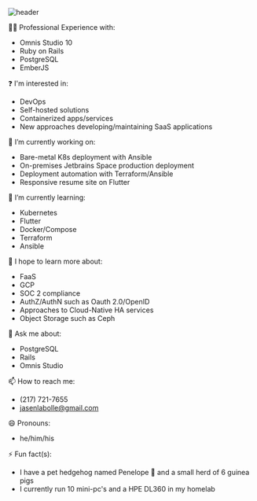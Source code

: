 ![header](https://capsule-render.vercel.app/api?type=waving&animation=fadeIn&text=Jasen%20LaBolle&fontSize=50&fontAlign=19&fontAlignY=21&desc=Full%20Stack%20Developer&descSize=20&descAlign=27&descAlignY=42&color=0:33FFF8,100:33A0FF&height=150)

🧑‍💻 Professional Experience with:
- Omnis Studio 10
- Ruby on Rails
- PostgreSQL
- EmberJS

:question: I'm interested in:
- DevOps
- Self-hosted solutions
- Containerized apps/services
- New approaches developing/maintaining SaaS applications

🚀 I’m currently working on:
- Bare-metal K8s deployment with Ansible
- On-premises Jetbrains Space production deployment
- Deployment automation with Terraform/Ansible
- Responsive resume site on Flutter

🌱 I’m currently learning:
- Kubernetes
- Flutter
- Docker/Compose
- Terraform
- Ansible

🔭 I hope to learn more about:
- FaaS
- GCP
- SOC 2 compliance
- AuthZ/AuthN such as Oauth 2.0/OpenID
- Approaches to Cloud-Native HA services
- Object Storage such as Ceph

💬 Ask me about: 
- PostgreSQL
- Rails
- Omnis Studio

📫 How to reach me: 
- (217) 721-7655 
- jasenlabolle@gmail.com

😄 Pronouns: 
- he/him/his

⚡ Fun fact(s): 
- I have a pet hedgehog named Penelope 🦔 and a small herd of 6 guinea pigs
- I currently run 10 mini-pc's and a HPE DL360 in my homelab
